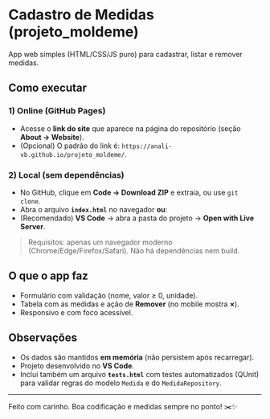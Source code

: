 # Cadastro de Medidas (projeto_moldeme)

App web simples (HTML/CSS/JS puro) para cadastrar, listar e remover medidas.

## Como executar

### 1) Online (GitHub Pages)
- Acesse o **link do site** que aparece na página do repositório (seção **About → Website**).
- (Opcional) O padrão do link é: `https://anali-vb.github.io/projeto_moldeme/`.

### 2) Local (sem dependências)
- No GitHub, clique em **Code → Download ZIP** e extraia, ou use `git clone`.
- Abra o arquivo **`index.html`** no navegador **ou**:
- (Recomendado) **VS Code** → abra a pasta do projeto → **Open with Live Server**.

> Requisitos: apenas um navegador moderno (Chrome/Edge/Firefox/Safari). Não há dependências nem build.

## O que o app faz
- Formulário com validação (nome, valor ≥ 0, unidade).
- Tabela com as medidas e ação de **Remover** (no mobile mostra **×**).
- Responsivo e com foco acessível.

## Observações
- Os dados são mantidos **em memória** (não persistem após recarregar).
- Projeto desenvolvido no **VS Code**.
- Inclui também um arquivo **`tests.html`** com testes automatizados (QUnit) para validar regras do modelo `Medida` e do `MedidaRepository`.

---

Feito com carinho. Boa codificação e medidas sempre no ponto! ✂️✨
